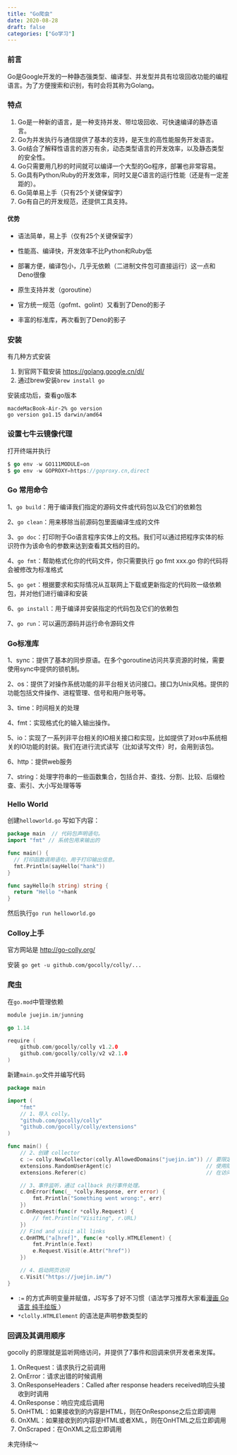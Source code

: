 ```yaml
---
title: "Go爬虫"
date: 2020-08-28
draft: false
categories: ["Go学习"]
---
```



### 前言

Go是Google开发的一种静态强类型、编译型、并发型并具有垃圾回收功能的编程语言。为了方便搜索和识别，有时会将其称为Golang。

### 特点

1. Go是一种新的语言，是一种支持并发、带垃圾回收、可快速编译的静态语言。
2. Go为并发执行与通信提供了基本的支持，是天生的高性能服务开发语言。
3. Go结合了解释性语言的游刃有余，动态类型语言的开发效率，以及静态类型的安全性。
4. Go只需要用几秒的时间就可以编译一个大型的Go程序，部署也非常容易。
5. Go具有Python/Ruby的开发效率，同时又是C语言的运行性能（还是有一定差距的）。
6. Go简单易上手（只有25个关键保留字）
7. Go有自己的开发规范，还提供工具支持。

#### 优势

- 语法简单，易上手（仅有25个关键保留字）

- 性能高、编译快，开发效率不比Python和Ruby低
- 部署方便，编译包小，几乎无依赖（二进制文件包可直接运行）这一点和Deno很像
- 原生支持并发（goroutine）
- 官方统一规范（gofmt、golint）又看到了Deno的影子
- 丰富的标准库，再次看到了Deno的影子

### 安装

有几种方式安装

1. 到官网下载安装 https://golang.google.cn/dl/
2. 通过brew安装`brew install go`

安装成功后，查看go版本

```shell
macdeMacBook-Air-2% go version
go version go1.15 darwin/amd64
```

### 设置七牛云镜像代理

打开终端并执行

```go
$ go env -w GO111MODULE=on
$ go env -w GOPROXY=https://goproxy.cn,direct
```

### Go 常用命令

1、`go build`：用于编译我们指定的源码文件或代码包以及它们的依赖包

2、`go clean`：用来移除当前源码包里面编译生成的文件

3、`go doc`：打印附于Go语言程序实体上的文档。我们可以通过把程序实体的标识符作为该命令的参数来达到查看其文档的目的。

4、`go fmt`：帮助格式化你的代码文件，你只需要执行 go fmt xxx.go 你的代码将会被修改为标准格式

5、`go get`：根据要求和实际情况从互联网上下载或更新指定的代码败一级依赖包，并对他们进行编译和安装

6、`go install`：用于编译并安装指定的代码包及它们的依赖包

7、`go run`：可以遍历源码并运行命令源码文件

### Go标准库

1、sync：提供了基本的同步原语。在多个goroutine访问共享资源的时候，需要使用sync中提供的锁机制。

2、os：提供了对操作系统功能的非平台相关访问接口。接口为Unix风格。提供的功能包括文件操作、进程管理、信号和用户账号等。

3、time：时间相关的处理

4、fmt：实现格式化的输入输出操作。

5、io：实现了一系列非平台相关的IO相关接口和实现，比如提供了对os中系统相关的IO功能的封装。我们在进行流式读写（比如读写文件）时，会用到该包。

6、http：提供web服务

7、string：处理字符串的一些函数集合，包括合并、查找、分割、比较、后缀检查、索引、大小写处理等等

### Hello World

创建`helloworld.go` 写如下内容：

```go
package main  // 代码包声明语句。
import "fmt" // 系统包用来输出的

func main() {
  // 打印函数调用语句。用于打印输出信息。
  fmt.Println(sayHello("hank"))
}

func sayHello(h string) string {
  return "Hello "+hank
}
```

然后执行`go run helloworld.go`

### Colloy上手

官方网站是 http://go-colly.org/

安装 `go get -u github.com/gocolly/colly/...`

### 爬虫

在`go.mod`中管理依赖

```go
module juejin.im/junning

go 1.14

require (
	github.com/gocolly/colly v1.2.0
	github.com/gocolly/colly/v2 v2.1.0
)

```

新建`main.go`文件并编写代码

```go
package main

import (
    "fmt"
    // 1、导入 colly。
    "github.com/gocolly/colly"
    "github.com/gocolly/colly/extensions"
)

func main() {
    // 2、创建 collector
    c := colly.NewCollector(colly.AllowedDomains("juejin.im")) // 要限定域名，否则就把全网都爬下来了
    extensions.RandomUserAgent(c)                              // 使用随机的UserAgent，最好能使用代理。这样就不容易被ban
    extensions.Referer(c)                                      // 在访问的时候带上Referrer，意思就是这一次点击是从哪个页面产生的

    // 3、事件监听，通过 callback 执行事件处理。
    c.OnError(func(_ *colly.Response, err error) {
        fmt.Println("Something went wrong:", err)
    })
    c.OnRequest(func(r *colly.Request) {
        // fmt.Println("Visiting", r.URL)
    })
    // Find and visit all links
    c.OnHTML("a[href]", func(e *colly.HTMLElement) {
        fmt.Println(e.Text)
        e.Request.Visit(e.Attr("href"))
    })

    // 4、启动网页访问
    c.Visit("https://juejin.im/")
}
```

- `:=` 的方式声明变量并赋值，JS写多了好不习惯（语法学习推荐大家看[漫画 Go 语言 纯手绘版 ](https://juejin.im/book/6844733833401597966/section)）
- `*clolly.HTMLElement` 的语法是声明参数类型的

### 回调及其调用顺序

gocolly 的原理就是监听网络访问，并提供了7事件和回调来供开发者来发挥。

1. OnRequest：请求执行之前调用
2. OnError：请求出错的时候调用
3. OnResponseHeaders：Called after response headers received响应头接收到时调用
4. OnResponse：响应完成后调用
5. OnHTML：如果接收到的内容是HTML，则在OnResponse之后立即调用
6. OnXML：如果接收到的内容是HTML或者XML，则在OnHTML之后立即调用
7. OnScraped：在OnXML之后立即调用



未完待续～